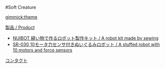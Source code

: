 #Soft Creature

[gimmick:theme](cerulean)

[製品 / Product]()

  * [NUIBOT 縫い物で作るロボット製作キット / A robot kit made by sewing](product_nuibot.md)
  * [SR-030 10モータ力センサ付きぬいぐるみロボット / A stuffed robot with 10 motors and force sensors](product_SR030.md)

[コンタクト](contact.md)
